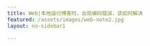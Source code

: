 ```yaml
---
title: Web|本地运行博客时，出现编码错误，该如何解决
featured: /assets/images/web-note2.jpg
layout: no-sidebar1

---
```


